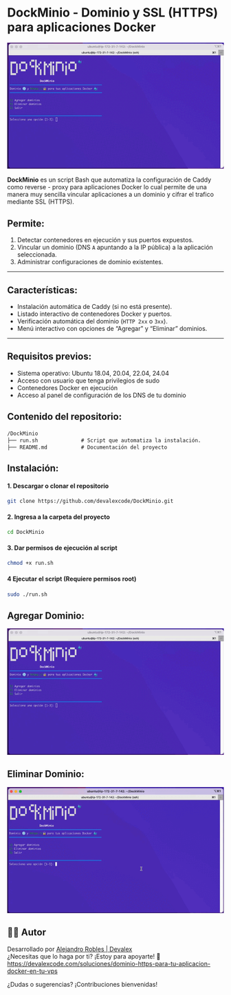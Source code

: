 # DockMinio - Dominio y SSL (HTTPS) para aplicaciones Docker

![DockMinio](/docs/DockMinio.gif)

**DockMinio** es un script Bash que automatiza la configuración de Caddy como reverse - proxy para aplicaciones Docker lo cual permite de una manera muy sencilla vincular aplicaciones a un dominio y cifrar el trafico mediante SSL (HTTPS).

## Permite:

1. Detectar contenedores en ejecución y sus puertos expuestos.
2. Vincular un dominio (DNS `A` apuntando a la IP pública) a la aplicación seleccionada.
3. Administrar configuraciones de dominio existentes.

---

## Características:

- Instalación automática de Caddy (si no está presente).
- Listado interactivo de contenedores Docker y puertos.
- Verificación automática del dominio (`HTTP 2xx` o `3xx`).
- Menú interactivo con opciones de “Agregar” y “Eliminar” dominios.

---

## Requisitos previos:

- Sistema operativo: Ubuntu 18.04, 20.04, 22.04, 24.04
- Acceso con usuario que tenga privilegios de sudo
- Contenedores Docker en ejecución
- Acceso al panel de configuración de los DNS de tu dominio

## Contenido del repositorio:

```plaintext
/DockMinio
├── run.sh              # Script que automatiza la instalación.
├── README.md           # Documentación del proyecto
```

## Instalación:

#### 1. Descargar o clonar el repositorio

```bash
git clone https://github.com/devalexcode/DockMinio.git
```

#### 2. Ingresa a la carpeta del proyecto

```bash
cd DockMinio
```

#### 3. Dar permisos de ejecución al script

```bash
chmod +x run.sh
```

#### 4 Ejecutar el script (Requiere permisos root)

```bash
sudo ./run.sh
```

## Agregar Dominio:

![DockMinio - Agregar dominio a contenedor Docker](/docs/DockMinio.gif)

## Eliminar Dominio:

![DockMinio - Eliminar dominio de contenedor Docker](/docs/DockMinio-eliminar.gif)

## 👨‍💻 Autor

Desarrollado por [Alejandro Robles | Devalex ](http://devalexcode.com)  
¿Necesitas que lo haga por ti? ¡Estoy para apoyarte! 🤝 https://devalexcode.com/soluciones/dominio-https-para-tu-aplicacion-docker-en-tu-vps

¿Dudas o sugerencias? ¡Contribuciones bienvenidas!
